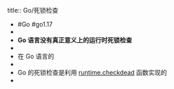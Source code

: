 title:: Go/死锁检查

- #Go #go1.17
-
- **Go 语言没有真正意义上的运行时死锁检查**
-
- 在 Go 语言的
-
- Go 的死锁检查是利用 [runtime.checkdead](https://github.com/golang/go/blob/go1.17.8/src/runtime/proc.go#L5206) 函数实现的
-